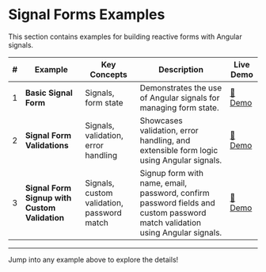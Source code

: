 # Signal Forms Examples

This section contains examples for building reactive forms with Angular signals.

| # | Example | Key Concepts | Description | Live Demo |
|---|---------|-------------|-------------|-----------|
| 1 | **Basic Signal Form** | Signals, form state | Demonstrates the use of Angular signals for managing form state. | [🔗 Demo](/signal-forms/example1) |
| 2 | **Signal Form Validations** | Signals, validation, error handling | Showcases validation, error handling, and extensible form logic using Angular signals. | [🔗 Demo](/signal-forms/example2) |
| 3 | **Signal Form Signup with Custom Validation** | Signals, custom validation, password match | Signup form with name, email, password, confirm password fields and custom password match validation using Angular signals. | [🔗 Demo](/signal-forms/example3) |

---

Jump into any example above to explore the details!
